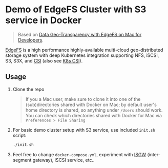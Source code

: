 # Demo of EdgeFS Cluster with S3 service in Docker

> Based on [Data Geo-Transparency with EdgeFS on Mac for Developers][source-article].

[EdgeFS][edgefs] is a high performance highly-available multi-cloud geo-distributed storage system with deep Kubernetes integration supporting NFS, iSCSI, S3, S3X, and [CSI][csi-spec] (also see [K8s CSI][k8s-csi]).


## Usage

1. Clone the repo
    > If you a Mac user, make sure to clone it into one of the (sub)directories shared with Docker on Mac; by default user's home directory is shared, so anything under `/Users` should work. You can check which directories shared with Docker for Mac via `Preferences > File Sharing`

2. For basic demo cluster setup with S3 service, use included `init.sh` script:
    ```bash
    ./init.sh
    ```

3. Feel free to change `docker-compose.yml`, experiment with [ISGW][isgw] (inter-segment gateway), iSCSI service, etc..


[Link Reference]::
[source-article]: https://medium.com/edgefs/data-geo-transparency-with-edgefs-on-mac-for-developers-58d95f8672de
[edgefs]: http://edgefs.io/
[csi-spec]: https://github.com/container-storage-interface/spec
[k8s-csi]: https://kubernetes-csi.github.io/docs/
[isgw]: https://rook.io/docs/rook/master/edgefs-isgw-crd.html
